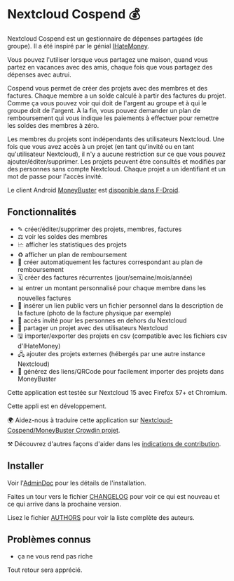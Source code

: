 # Nextcloud Cospend 💰

Nextcloud Cospend est un gestionnaire de dépenses partagées (de groupe). Il a été inspiré par le génial [IHateMoney](https://github.com/spiral-project/ihatemoney/).

Vous pouvez l'utiliser lorsque vous partagez une maison, quand vous partez en vacances avec des amis, chaque fois que vous partagez des dépenses avec autrui.

Cospend vous permet de créer des projets avec des membres et des factures. Chaque membre a un solde calculé à partir des factures du projet. Comme ça vous pouvez voir qui doit de l'argent au groupe et à qui le groupe doit de l'argent. À la fin, vous pouvez demander un plan de remboursement qui vous indique les paiements à effectuer pour remettre les soldes des membres à zéro.

Les membres du projets sont indépendants des utilisateurs Nextcloud. Une fois que vous avez accès à un projet (en tant qu'invité ou en tant qu'utilisateur Nextcloud), il n'y a aucune restriction sur ce que vous pouvez ajouter/éditer/supprimer. Les projets peuvent être consultés et modifiés par des personnes sans compte Nextcloud. Chaque projet a un identifiant et un mot de passe pour l'accès invité.

Le client Android [MoneyBuster](https://gitlab.com/eneiluj/moneybuster) est [disponible dans F-Droid](https://f-droid.org/packages/net.eneiluj.moneybuster/).

## Fonctionnalités

* ✎ créer/éditer/supprimer des projets, membres, factures
* ⚖ voir les soldes des membres
* 🗠 afficher les statistiques des projets
* ♻ afficher un plan de remboursement
* 🎇 créer automatiquement les factures correspondant au plan de remboursement
* 🗓 créer des factures récurrentes (jour/semaine/mois/année)
* 📊 entrer un montant personnalisé pour chaque membre dans les nouvelles factures
* 🔗 insérer un lien public vers un fichier personnel dans la description de la facture (photo de la facture physique par exemple)
* 👩 accès invité pour les personnes en dehors du Nextcloud
* 👫 partager un projet avec des utilisateurs Nextcloud
* 🖫 importer/exporter des projets en csv (compatible avec les fichiers csv d'IHateMoney)
* 🖧 ajouter des projets externes (hébergés par une autre instance Nextcloud)
* 🔗 générez des liens/QRCode pour facilement importer des projets dans MoneyBuster

Cette application est testée sur Nextcloud 15 avec Firefox 57+ et Chromium.

Cette appli est en développement.

🌍 Aidez-nous à traduire cette application sur [Nextcloud-Cospend/MoneyBuster Crowdin projet](https://crowdin.com/project/moneybuster).

⚒ Découvrez d'autres façons d'aider dans les [indications de contribution](https://gitlab.com/eneiluj/cospend-nc/blob/master/CONTRIBUTING.md).

## Installer

Voir l'[AdminDoc](https://gitlab.com/eneiluj/cospend-nc/wikis/admindoc) pour les détails de l'installation.

Faites un tour vers le fichier [CHANGELOG](https://gitlab.com/eneiluj/cospend-nc/blob/master/CHANGELOG.md#change-log) pour voir ce qui est nouveau et ce qui arrive dans la prochaine version.

Lisez le fichier [AUTHORS](https://gitlab.com/eneiluj/cospend-nc/blob/master/AUTHORS.md#authors) pour voir la liste complète des auteurs.

## Problèmes connus

* ça ne vous rend pas riche

Tout retour sera apprécié.